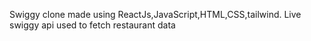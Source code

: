 Swiggy clone made using ReactJs,JavaScript,HTML,CSS,tailwind.
Live swiggy api used to fetch restaurant data
